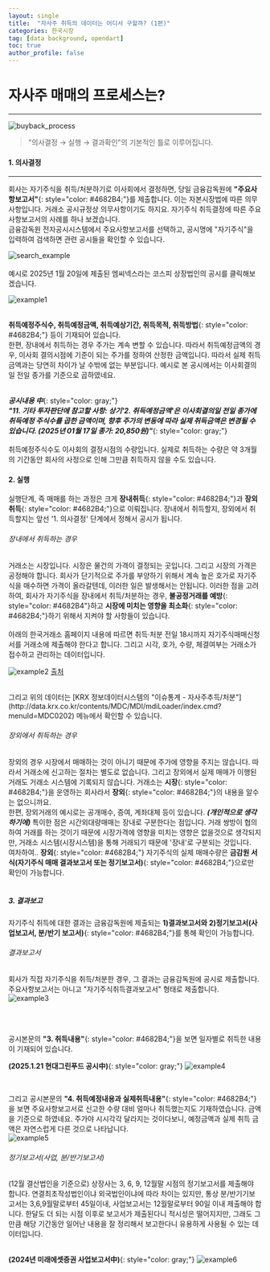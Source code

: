 ```yaml
---
layout: single
title:  "자사주 취득의 데이터는 어디서 구할까? (1편)"
categories: 한국시장
tag: [data background, opendart]
toc: true
author_profile: false
---
```


<head>
  <style>
    table.dataframe {
      white-space: normal;
      width: 100%;
      height: 240px;
      display: block;
      overflow: auto;
      font-family: Arial, sans-serif;
      font-size: 0.9rem;
      line-height: 20px;
      text-align: center;
      border: 0px !important;
    }

    table.dataframe th {
      text-align: center;
      font-weight: bold;
      padding: 8px;
    }

    table.dataframe td {
      text-align: center;
      padding: 8px;
    }

    table.dataframe tr:hover {
      background: #b8d1f3; 
    }

    .output_prompt {
      overflow: auto;
      font-size: 0.9rem;
      line-height: 1.45;
      border-radius: 0.3rem;
      -webkit-overflow-scrolling: touch;
      padding: 0.8rem;
      margin-top: 0;
      margin-bottom: 15px;
      font: 1rem Consolas, "Liberation Mono", Menlo, Courier, monospace;
      color: $code-text-color;
      border: solid 1px $border-color;
      border-radius: 0.3rem;
      word-break: normal;
      white-space: pre;
    }

  .dataframe tbody tr th:only-of-type {
      vertical-align: middle;
  }

  .dataframe tbody tr th {
      vertical-align: top;
  }

  .dataframe thead th {
      text-align: center !important;
      padding: 8px;
  }

  .page__content p {
      margin: 0 0 0px !important;
  }

  .page__content p > strong {
    font-size: 1.0rem !important;
  }

  </style>
</head>




# 자사주 매매의 프로세스는?
---

![buyback_process]({{site.url}}/assets/images/2025-01-21-buybackexpl/buyback_process.png)
   
> "의사결정 → 실행 → 결과확인"의 기본적인 틀로 이루어집니다.
   
   
#### 1. 의사결정
---
   
회사는 자기주식을 취득/처분하기로 이사회에서 결정하면, 당일 금융감독원에 **"주요사항보고서"**{: style="color: #4682B4;"}를 제출합니다. 이는 자본시장법에 따른 의무사항입니다. 거래소 공시규정상 의무사항이기도 하지요. 자기주식 취득결정에 따른 주요사항보고서의 사례를 하나 보겠습니다.    
금융감독원 전자공시시스템에서 주요사항보고서를 선택하고, 공시명에 "자기주식"을 입력하여 검색하면 관련 공시들을 확인할 수 있습니다.   <br>

![search_example]({{site.url}}/assets/images/2025-01-21-buybackexpl/search_example.jpg)<br>
<br>
예시로 2025년 1월 20일에 제출된 엠씨넥스라는 코스피 상장법인의 공시를 클릭해보겠습니다.<br>

![example1]({{site.url}}/assets/images/2025-01-21-buybackexpl/example1.jpg)
<br>
<br>

**취득예정주식수, 취득예정금액, 취득예상기간, 취득목적, 취득방법**{: style="color: #4682B4;"} 등이 기재되어 있습니다.     
한편, 장내에서 취득하는 경우 주가는 계속 변할 수 있습니다. 따라서 취득예정금액의 경우, 이사회 결의시점에 기준이 되는 주가를 정하여 산정한 금액입니다. 따라서 실제 취득금액과는 당연히 차이가 날 수밖에 없는 부분입니다. 예시로 본 공시에서는 이사회결의일 전일 종가를 기준으로 곱하였네요.<br>
<br>

***공시내용 中***{: style="color: gray;"}<br>
***"11. 기타 투자판단에 참고할 사항: 상기'2. 취득예정금액'은 이사회결의일 전일 종가에 취득예정 주식수를 곱한 금액이며, 향후 주가의 변동에 따라 실제 취득금액은 변경될 수 있습니다. (2025년 01월 17일 종가: 20,850원)"***{: style="color: gray;"}<br>
<br>
취득예정주식수도 이사회의 결정시점의 수량입니다. 실제로 취득하는 수량은 약 3개월의 기간동안 회사의 사정으로 인해 그만큼 취득하지 않을 수도 있습니다.   
   
#### 2. 실행
    
실행단계, 즉 매매를 하는 과정은 크게 **장내취득**{: style="color: #4682B4;"}과 **장외취득**{: style="color: #4682B4;"}으로 이뤄집니다. 장내에서 취득할지, 장외에서 취득할지는 앞선 '1. 의사결정' 단계에서 정해서 공시가 됩니다.<br>

###### 장내에서 취득하는 경우
거래소는 시장입니다. 시장은 물건의 가격이 결정되는 곳입니다. 그리고 시장의 가격은 공정해야 합니다. 회사가 단기적으로 주가를 부양하기 위해서 계속 높은 호가로 자기주식을 매수하면 가격이 올라갈텐데, 이러한 일은 발생해서는 안됩니다. 이러한 점을 고려하여, 회사가 자기주식을 장내에서 취득/처분하는 경우, **불공정거래를 예방**{: style="color: #4682B4"}하고 **시장에 미치는 영향을 최소화**{: style="color: #4682B4;"}하기 위해서 지켜야 할 사항들이 있습니다. <br>
<br>
아래의 한국거래소 홈페이지 내용에 따르면 취득·처분 전일 18시까지 자기주식매매신청서를 거래소에 제출해야 한다고 합니다. 그리고 시각, 호가, 수량, 체결여부는 거래소가 접수하고 관리하는 데이터입니다. <br>

![example2]({{site.url}}/assets/images/2025-01-21-buybackexpl/example2.jpg)
[출처](https://regulation.krx.co.kr/contents/RGL/03/03010305/RGL03010305.jsp)

<br>
그리고 위의 데이터는 [KRX 정보데이터시스템의 "이슈통계 - 자사주추득/처분"](http://data.krx.co.kr/contents/MDC/MDI/mdiLoader/index.cmd?menuId=MDC0202) 메뉴에서 확인할 수 있습니다.
<br>

###### 장외에서 취득하는 경우
장외의 경우 시장에서 매매하는 것이 아니기 때문에 주가에 영향을 주지는 않습니다. 따라서 거래소에 신고하는 절차는 별도로 없습니다. 그리고 장외에서 실제 매매가 이행된 거래도 거래소 시스템에 기록되지 않습니다. 거래소는 **시장**{: style="color: #4682B4;"}을 운영하는 회사라서 **장외**{: style="color: #4682B4;"}의 내용을 알수는 없으니까요. <br> 
한편, 장외거래의 예시로는 공개매수, 증여, 계좌대체 등이 있습니다. ***(개인적으로 생각하기에)*** 특이한 점은 시간외대량매매는 장내로 구분한다는 점입니다. 거래 쌍방이 협의하여 거래를 하는 것이기 때문에 시장가격에 영향을 미치는 영향은 없을것으로 생각되지만, 거래소 시스템(시장시스템)을 통해 거래되기 때문에 '장내'로 구분되는 것입니다.<br>
여차하여.. **장외**{: style="color: #4682B4;"} 자기주식의 실제 매매수량은 **금감원 서식(자기주식 매매 결과보고서 또는 정기보고서)**{: style="color: #4682B4;"}으로만 확인이 가능합니다. <br>
<br>

##### 3. 결과보고


자기주식 취득에 대한 결과는 금융감독원에 제출되는 **1)결과보고서와 2)정기보고서(사업보고서, 분/반기 보고서)**{: style="color: #4682B4;"}를 통해 확인이 가능합니다.

###### 결과보고서
회사가 직접 자기주식을 취득/처분한 경우, 그 결과는 금융감독원에 공시로 제출합니다. 주요사항보고서는 아니고 "자기주식취득결과보고서" 형태로 제출합니다. <br>
![example3]({{site.url}}/assets/images/2025-01-21-buybackexpl/example3.jpg)
<br>

<br>
<br>

공시본문의 **"3. 취득내용"**{: style="color: #4682B4;"}을 보면 일자별로 취득한 내용이 기재되어 있습니다.
<br>

**(2025.1.21 현대그린푸드 공시中)**{: style="color: gray;"}
![example4]({{site.url}}/assets/images/2025-01-21-buybackexpl/example4.jpg)

<br>

그리고 공시본문의 **"4. 취득예정내용과 실제취득내용"**{: style="color: #4682B4;"}을 보면 주요사항보고서로 신고한 수량 대비 얼마나 취득했는지도 기재하였습니다. 금액을 기준으로 하였네요. 주가야 시시각각 달라지는 것이다보니, 예정금액과 실제 취득 금액은 자연스럽게 다른 것으로 나타납니다.<br>
![example5]({{site.url}}/assets/images/2025-01-21-buybackexpl/example5.jpg)
<br>

###### 정기보고서(사업, 분/반기보고서)
(12월 결산법인을 기준으로) 상장사는 3, 6, 9, 12월말 시점의 정기보고서를 제출해야 합니다. 연결최초작성법인이냐 외국법인이냐에 따라 차이는 있지만, 통상 분/반기기보고서는 3,6,9월말로부터 45일이내, 사업보고서는 12월말로부터 90일 이내 제출해야 합니다. 한달도 더 되는 시점 이후로 보고서가 제출된다니 적시성은 떨어지지만, 그래도 그만큼 해당 기간동안 일어난 내용을 잘 정리해서 보고한다니 유용하게 사용될 수 있는 데이터입니다.<br>
<br>

**(2024년 미래에셋증권 사업보고서中)**{: style="color: gray;"}
![example6]({{site.url}}/assets/images/2025-01-21-buybackexpl/example6.jpg)



